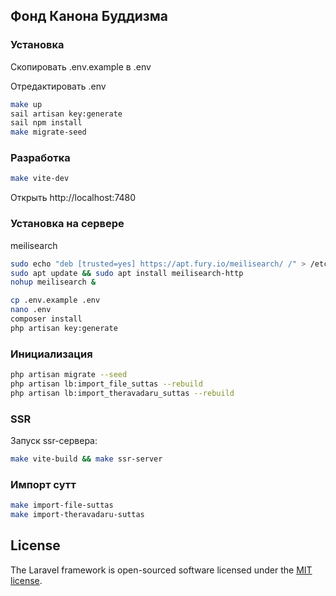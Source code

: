 ## Фонд Канона Буддизма

### Установка

Скопировать .env.example в .env 

Отредактировать .env 

```bash
make up
sail artisan key:generate
sail npm install
make migrate-seed
```
### Разработка

```bash
make vite-dev
```
Открыть http://localhost:7480

### Установка на сервере

meilisearch
```bash
sudo echo "deb [trusted=yes] https://apt.fury.io/meilisearch/ /" > /etc/apt/sources.list.d/fury.list
sudo apt update && sudo apt install meilisearch-http
nohup meilisearch & 
```

```bash
cp .env.example .env
nano .env
composer install
php artisan key:generate
```

### Инициализация

```bash
php artisan migrate --seed
php artisan lb:import_file_suttas --rebuild
php artisan lb:import_theravadaru_suttas --rebuild
```

### SSR

Запуск ssr-сервера:

```bash
make vite-build && make ssr-server
```

### Импорт сутт

```bash
make import-file-suttas
make import-theravadaru-suttas
```
 
## License

The Laravel framework is open-sourced software licensed under the [MIT license](https://opensource.org/licenses/MIT).
